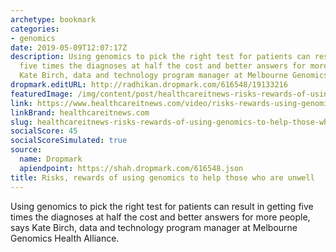 ```yaml
---
archetype: bookmark
categories:
- genomics
date: 2019-05-09T12:07:17Z
description: Using genomics to pick the right test for patients can result in getting
  five times the diagnoses at half the cost and better answers for more people, says
  Kate Birch, data and technology program manager at Melbourne Genomics Health Alliance.
dropmark.editURL: http://radhikan.dropmark.com/616548/19133216
featuredImage: /img/content/post/healthcareitnews-risks-rewards-of-using-genomics-to-help-those-who-are-unwell.jpg
link: https://www.healthcareitnews.com/video/risks-rewards-using-genomics-help-those-who-are-unwell
linkBrand: healthcareitnews.com
slug: healthcareitnews-risks-rewards-of-using-genomics-to-help-those-who-are-unwell
socialScore: 45
socialScoreSimulated: true
source:
  name: Dropmark
  apiendpoint: https://shah.dropmark.com/616548.json
title: Risks, rewards of using genomics to help those who are unwell
---
```

Using genomics to pick the right test for patients can result in getting five times the diagnoses at half the cost and better answers for more people, says Kate Birch, data and technology program manager at Melbourne Genomics Health Alliance.